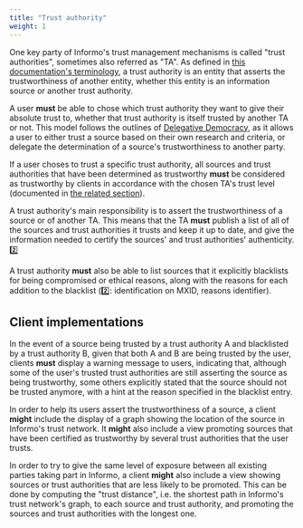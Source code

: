 ```yaml
---
title: "Trust authority"
weight: 1
---
```


One key party of Informo's trust management mechanisms is called "trust authorities", sometimes also referred as "TA". As defined in [this documentation's terminology](/intro/terminology/#trust-authority-ta), a trust authority is an entity that asserts the trustworthiness of another entity, whether this entity is an information source or another trust authority.

A user **must** be able to chose which trust authority they want to give their absolute trust to, whether that trust authority is itself trusted by another TA or not. This model follows the outlines of [Delegative Democracy](https://en.wikipedia.org/wiki/Delegative_democracy), as it allows a user to either trust a source based on their own research and criteria, or delegate the determination of a source's trustworthiness to another party.

If a user choses to trust a specific trust authority, all sources and trust authorities that have been determined as trustworthy **must** be considered as trustworthy by clients in accordance with the chosen TA's trust level (documented in [the related section](/trust/trust-level/)).

A trust authority's main responsibility is to assert the trustworthiness of a source or of another TA. This means that the TA **must** publish a list of all of the sources and trust authorities it trusts and keep it up to date, and give the information needed to certify the sources' and trust authorities' authenticity. 2️⃣

A trust authority **must** also be able to list sources that it explicitly blacklists for being compromised or ethical reasons, along with the reasons for each addition to the blacklist (2️⃣: identification on MXID, reasons identifier).

## Client implementations

In the event of a source being trusted by a trust authority A and blacklisted by a trust authority B, given that both A and B are being trusted by the user, clients **must** display a warning message to users, indicating that, although some of the user's trusted trust authorities are still asserting the source as being trustworthy, some others explicitly stated that the source should not be trusted anymore, with a hint at the reason specified in the blacklist entry.

In order to help its users assert the trustworthiness of a source, a client **might** include the display of a graph showing the location of the source in Informo's trust network. It **might** also include a view promoting sources that have been certified as trustworthy by several trust authorities that the user trusts.

In order to try to give the same level of exposure between all existing parties taking part in Informo, a client **might** also include a view showing sources or trust authorities that are less likely to be promoted. This can be done by computing the "trust distance", i.e. the shortest path in Informo's trust network's graph, to each source and trust authority, and promoting the sources and trust authorities with the longest one.
